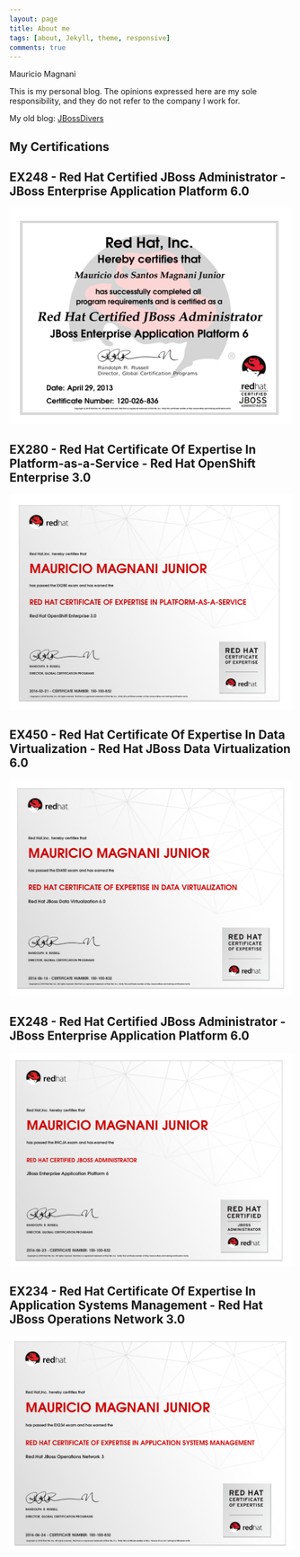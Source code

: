 ```yaml
---
layout: page
title: About me
tags: [about, Jekyll, theme, responsive]
comments: true
---
```


Mauricio Magnani

This is my personal blog. The opinions expressed here are my sole responsibility, and they do not refer to the company I work for.

My old blog: [JBossDivers](https://jbossdivers.wordpress.com)

## My Certifications

## EX248 - Red Hat Certified JBoss Administrator - JBoss Enterprise Application Platform 6.0

![](/images/cert-01-EX248.png)

## EX280 - Red Hat Certificate Of Expertise In Platform-as-a-Service - Red Hat OpenShift Enterprise 3.0

![](/images/cert-02-EX280.png)

## EX450 - Red Hat Certificate Of Expertise In Data Virtualization - Red Hat JBoss Data Virtualization 6.0

![](/images/cert-03-EX450.png)

## EX248 - Red Hat Certified JBoss Administrator - JBoss Enterprise Application Platform 6.0

![](/images/cert-04-EX248.png)

## EX234 - Red Hat Certificate Of Expertise In Application Systems Management - Red Hat JBoss Operations Network 3.0

![](/images/cert-05-EX234.png)